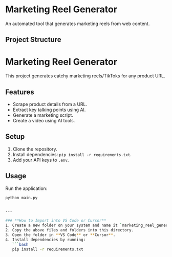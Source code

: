 # Marketing Reel Generator

An automated tool that generates marketing reels from web content.

## Project Structure
# Marketing Reel Generator

This project generates catchy marketing reels/TikToks for any product URL.

## Features
- Scrape product details from a URL.
- Extract key talking points using AI.
- Generate a marketing script.
- Create a video using AI tools.

## Setup
1. Clone the repository.
2. Install dependencies: `pip install -r requirements.txt`.
3. Add your API keys to `.env`.

## Usage
Run the application:
```bash
python main.py


---

### **How to Import into VS Code or Cursor**
1. Create a new folder on your system and name it `marketing_reel_generator`.
2. Copy the above files and folders into this directory.
3. Open the folder in **VS Code** or **Cursor**.
4. Install dependencies by running:
   ```bash
   pip install -r requirements.txt